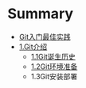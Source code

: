 # Summary

* [Git入门最佳实践](README.md)
* [1.Git介绍](chapter1.md)
   * [1.1Git诞生历史](11gitdan_sheng_li_shi.md)
   * [1.2Git环境准备](12githuan_jing_zhun_bei.md)
   * 1.3Git安装部署

